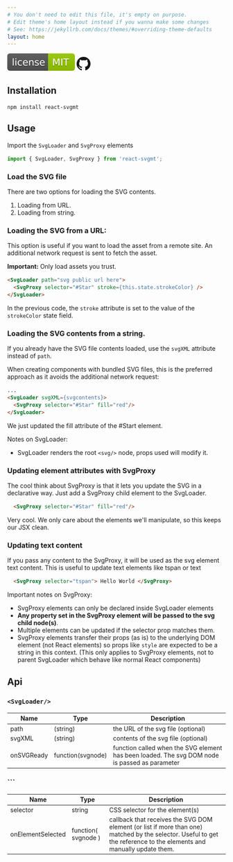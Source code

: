```yaml
---
# You don't need to edit this file, it's empty on purpose.
# Edit theme's home layout instead if you wanna make some changes
# See: https://jekyllrb.com/docs/themes/#overriding-theme-defaults
layout: home
---
```



![mit](assets/mit.svg)
<a href="https://github.com/hugozap/react-svgmt"><img src="assets/GitHub-Mark-32px.png"/></a>

## Installation

```
npm install react-svgmt

```

## Usage

Import the `SvgLoader` and `SvgProxy` elements

```js
import { SvgLoader, SvgProxy } from 'react-svgmt';
```

### Load the SVG file

There are two options for loading the SVG contents.

1. Loading from URL.
2. Loading from string.

### Loading the SVG from a URL:

This option is useful if you want to load the asset from a remote site. An additional network request is sent to fetch the asset.

**Important:** Only load assets you trust.

```html
<SvgLoader path="svg public url here">
  <SvgProxy selector="#Star" stroke={this.state.strokeColor} />
</SvgLoader>

```

In the previous code, the `stroke` attribute is set to the value of the `strokeColor` state field. 

### Loading the SVG contents from a string.

If you already have the SVG file contents loaded, use the `svgXML` attribute instead of `path`. 

When creating components with bundled SVG files, this is the preferred approach as it avoids the additional network request:

```html
...
<SvgLoader svgXML={svgcontents}>
  <SvgProxy selector="#Star" fill="red"/>
</SvgLoader>
```
We just updated the fill attribute of the #Start element.

Notes on SvgLoader:

- SvgLoader renders the root `<svg/>` node, props used will modify it.

### Updating element attributes with SvgProxy

The cool think about SvgProxy is that it lets you update the SVG
in a declarative way. Just add a SvgProxy child element to the SvgLoader.

```html
  <SvgProxy selector="#Star" fill="red"/>
```

Very cool. We only care about the elements we'll manipulate, so this keeps our JSX clean.

### Updating text content

If you pass any content to the SvgProxy, it will be used as the svg element text content. This is useful to update text elements like tspan or text

```html
  <SvgProxy selector="tspan"> Hello World </SvgProxy>
```


Important notes on SvgProxy:

- SvgProxy elements can only be declared inside SvgLoader elements
- **Any property set in the SvgProxy element will be passed to the svg child node(s)**.
- Multiple elements can be updated if the selector prop matches them.
- SvgProxy elements transfer their props (as is) to the underlying DOM element (not React elements) so props like `style` are expected to be a string in this context. (This only applies to SvgProxy elements, not to parent SvgLoader which behave like normal React components)

## Api

### ```<SvgLoader/>```

| Name     | Type                 | Description    
|------------|-------------------|---------------------|
| path       | (string)          | the URL of the svg file (optional)|
| svgXML     | (string)          | contents of the svg file (optional) |
| onSVGReady | function(svgnode) | function called when the SVG element has been loaded. The svg DOM node is passed as parameter |

### ```<SvgProxy/>

| Name              | Type                | Description               
|-------------------|---------------------|-------------|
| selector          | string              | CSS selector for the element(s)|
| onElementSelected | function( svgnode ) | callback that receives the SVG DOM element (or list if more than one) matched by the selector. Useful to get the reference to the elements and manually update them.  |



 
